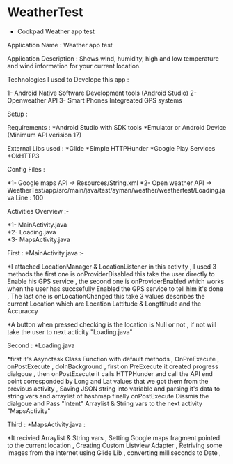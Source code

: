 # WeatherTest
* Cookpad Weather app test 

Application Name : Weather app test 

Application Description : Shows wind, humidity, high and low temperature and wind information for your current location.

Technologies I used to Develope this app : 


1- Android Native Software Development tools (Android Studio)
2- Openweather API 
3- Smart Phones Integreated GPS systems


Setup :

Requirements : 
*Android Studio with SDK tools 
*Emulator or Android Device (Minimum API verision 17)

External Libs used : 
*Glide 
*Simple HTTPHunder
*Google Play Services 
*OkHTTP3

Config Files : 

*1- Google maps API ->  Resources/String.xml
*2-  Open weather API -> WeatherTest/app/src/main/java/test/ayman/weather/weathertest/Loading.java Line : 100

 
Activities Overview :- 

*1- MainActivity.java	
*2- Loading.java	
*3- MapsActivity.java

First : 
*MainActivity.java  :- 

*I attached LocationManager  & LocationListener in this activity , I used 3 methods the first one is onProviderDisabled this take the user directly to Enable his GPS service , the second one is onProviderEnabled which works when the user has succsefully Enabled the GPS service to tell him it's done , The last one is onLocationChanged this take 3 values describes the current Location which are Location Lattitude & Longttitude and the Accuraccy 

*A button when pressed checking is the location is Null or not , if not will take the user to next acticity "Loading.java" 

Second :
*Loading.java 

*first it's Asynctask Class Function with default methods , OnPreExecute , onPostExecute , doInBackground , 
first on PreExecute it created progress dialgoue , then onPostExecute it calls HTTPHunder and call the API end point corresponded by Long and Lat values that we got them from the previous activity , Saving JSON string into variable and parsing it's data to string vars and arraylist of hashmap 
finally onPostExecute Dissmis the dialgoue and Pass "Intent" Arraylist & String vars to the next activity "MapsActivity"

Third : 
*MapsActivity.java : 

*It recivied Arraylist & String vars , Setting Google maps fragment pointed to the current location , Creating Custom Listview Adapter , Retriving some images from the internet using Glide Lib , converting milliseconds to Date , 
